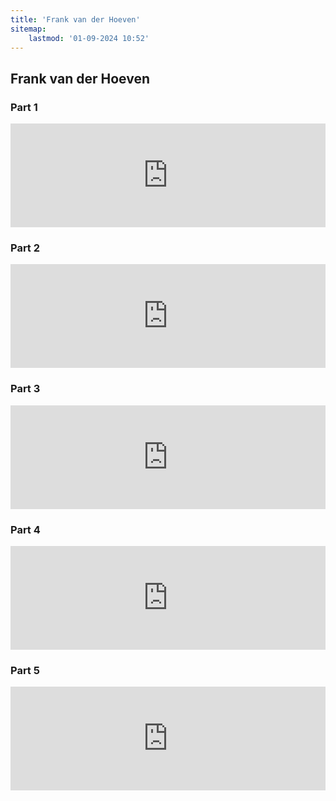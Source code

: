 ```yaml
---
title: 'Frank van der Hoeven'
sitemap:
    lastmod: '01-09-2024 10:52'
---
```


## Frank van der Hoeven
### Part 1

<iframe title="podcast" width="100%" height="166" scrolling="no" frameborder="no" allow="autoplay" src="https://w.soundcloud.com/player/?url=https%3A//api.soundcloud.com/tracks/1459935565%3Fsecret_token%3Ds-XYu9Ylo6Unf"></iframe>

### Part 2

<iframe title="podcast" width="100%" height="166" scrolling="no" frameborder="no" allow="autoplay" src="https://w.soundcloud.com/player/?url=https%3A//api.soundcloud.com/tracks/1459935565%3Fsecret_token%3Ds-XYu9Ylo6Unf&color=%235d94b4&auto_play=false&hide_related=false&show_comments=true&show_user=true&show_reposts=false&show_teaser=true"></iframe>

### Part 3

<iframe title="podcast" width="100%" height="166" scrolling="no" frameborder="no" allow="autoplay" src="https://w.soundcloud.com/player/?url=https%3A//api.soundcloud.com/tracks/1459935565%3Fsecret_token%3Ds-XYu9Ylo6Unf&color=%235d94b4&auto_play=false&hide_related=false&show_comments=true&show_user=true&show_reposts=false&show_teaser=true"></iframe>

### Part 4

<iframe title="podcast" width="100%" height="166" scrolling="no" frameborder="no" allow="autoplay" src="https://w.soundcloud.com/player/?url=https%3A//api.soundcloud.com/tracks/1459935565%3Fsecret_token%3Ds-XYu9Ylo6Unf&color=%235d94b4&auto_play=false&hide_related=false&show_comments=true&show_user=true&show_reposts=false&show_teaser=true"></iframe>

### Part 5

<iframe title="podcast" width="100%" height="166" scrolling="no" frameborder="no" allow="autoplay" src="https://w.soundcloud.com/player/?url=https%3A//api.soundcloud.com/tracks/1459935565%3Fsecret_token%3Ds-XYu9Ylo6Unf&color=%235d94b4&auto_play=false&hide_related=false&show_comments=true&show_user=true&show_reposts=false&show_teaser=true"></iframe>